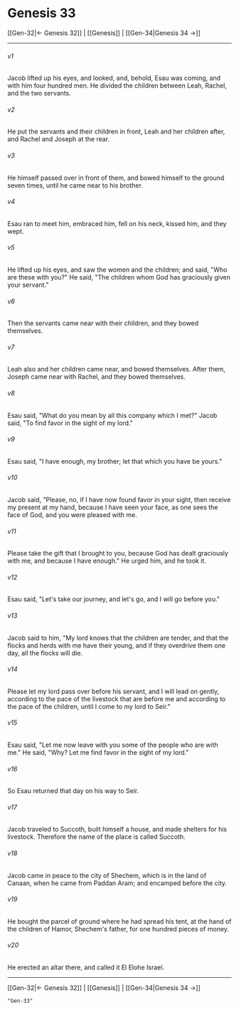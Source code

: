 # Genesis 33

[[Gen-32|← Genesis 32]] | [[Genesis]] | [[Gen-34|Genesis 34 →]]
***



###### v1 
Jacob lifted up his eyes, and looked, and, behold, Esau was coming, and with him four hundred men. He divided the children between Leah, Rachel, and the two servants. 

###### v2 
He put the servants and their children in front, Leah and her children after, and Rachel and Joseph at the rear. 

###### v3 
He himself passed over in front of them, and bowed himself to the ground seven times, until he came near to his brother. 

###### v4 
Esau ran to meet him, embraced him, fell on his neck, kissed him, and they wept. 

###### v5 
He lifted up his eyes, and saw the women and the children; and said, "Who are these with you?" He said, "The children whom God has graciously given your servant." 

###### v6 
Then the servants came near with their children, and they bowed themselves. 

###### v7 
Leah also and her children came near, and bowed themselves. After them, Joseph came near with Rachel, and they bowed themselves. 

###### v8 
Esau said, "What do you mean by all this company which I met?" Jacob said, "To find favor in the sight of my lord." 

###### v9 
Esau said, "I have enough, my brother; let that which you have be yours." 

###### v10 
Jacob said, "Please, no, if I have now found favor in your sight, then receive my present at my hand, because I have seen your face, as one sees the face of God, and you were pleased with me. 

###### v11 
Please take the gift that I brought to you, because God has dealt graciously with me, and because I have enough." He urged him, and he took it. 

###### v12 
Esau said, "Let's take our journey, and let's go, and I will go before you." 

###### v13 
Jacob said to him, "My lord knows that the children are tender, and that the flocks and herds with me have their young, and if they overdrive them one day, all the flocks will die. 

###### v14 
Please let my lord pass over before his servant, and I will lead on gently, according to the pace of the livestock that are before me and according to the pace of the children, until I come to my lord to Seir." 

###### v15 
Esau said, "Let me now leave with you some of the people who are with me." He said, "Why? Let me find favor in the sight of my lord." 

###### v16 
So Esau returned that day on his way to Seir. 

###### v17 
Jacob traveled to Succoth, built himself a house, and made shelters for his livestock. Therefore the name of the place is called Succoth. 

###### v18 
Jacob came in peace to the city of Shechem, which is in the land of Canaan, when he came from Paddan Aram; and encamped before the city. 

###### v19 
He bought the parcel of ground where he had spread his tent, at the hand of the children of Hamor, Shechem's father, for one hundred pieces of money. 

###### v20 
He erected an altar there, and called it El Elohe Israel.

***
[[Gen-32|← Genesis 32]] | [[Genesis]] | [[Gen-34|Genesis 34 →]]

```query 2021-10-30 02:42
"Gen-33"
```